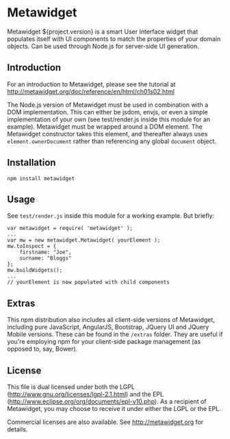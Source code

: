 # Metawidget

Metawidget ${project.version} is a smart User Interface widget that
populates itself with UI components to match the properties of your
domain objects. Can be used through Node.js for server-side UI generation.

## Introduction
For an introduction to Metawidget, please see the tutorial at
http://metawidget.org/doc/reference/en/html/ch01s02.html

The Node.js version of Metawidget must be used in combination with a DOM
implementation. This can either be jsdom, envjs, or even a simple implementation
of your own (see test/render.js inside this module for an example). Metawidget
must be wrapped around a DOM element. The Metawidget constructor takes this
element, and thereafter always uses `element.ownerDocument` rather than
referencing any global `document` object.

## Installation
`npm install metawidget`

## Usage
See `test/render.js` inside this module for a working example. But briefly:

    var metawidget = require( 'metawidget' );
    ...
    var mw = new metawidget.Metawidget( yourElement );
    mw.toInspect = {
	    firstname: "Joe",
	    surname: "Bloggs"
    };
    mw.buildWidgets();
    ...
    // yourElement is now populated with child components
    
## Extras
This npm distribution also includes all client-side versions of
Metawidget, including pure JavaScript, AngularJS, Bootstrap, JQuery UI
and JQuery Mobile versions. These can be found in the `/extras` folder.
They are useful if you're employing npm for your client-side package
management (as opposed to, say, Bower).

## License
This file is dual licensed under both the LGPL
(http://www.gnu.org/licenses/lgpl-2.1.html) and the EPL
(http://www.eclipse.org/org/documents/epl-v10.php). As a
recipient of Metawidget, you may choose to receive it under either
the LGPL or the EPL.

Commercial licenses are also available. See http://metawidget.org
for details.
